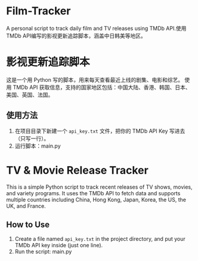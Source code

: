 # Film-Tracker
A personal script to track daily film and TV releases using TMDb API.使用TMDb API编写的影视更新追踪脚本，涵盖中日韩美等地区。
# 影视更新追踪脚本
这是一个用 Python 写的脚本，用来每天查看最近上线的剧集、电影和综艺。
使用 TMDb API 获取信息，支持的国家地区包括：中国大陆、香港、韩国、日本、美国、英国、法国。
## 使用方法
1. 在项目目录下新建一个 `api_key.txt` 文件，把你的 TMDb API Key 写进去（只写一行）。
2. 运行脚本：main.py
# TV & Movie Release Tracker
This is a simple Python script to track recent releases of TV shows, movies, and variety programs.
It uses the TMDb API to fetch data and supports multiple countries including China, Hong Kong, Japan, Korea, the US, the UK, and France.
## How to Use
1. Create a file named `api_key.txt` in the project directory, and put your TMDb API key inside (just one line).
2. Run the script: main.py

